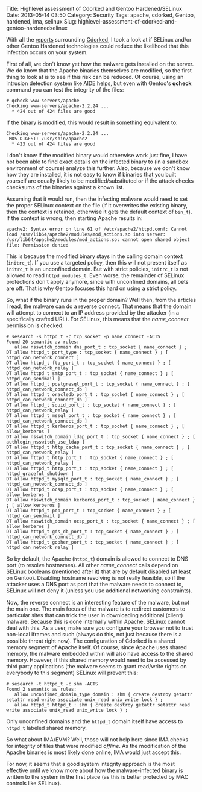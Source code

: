 Title: Highlevel assessment of Cdorked and Gentoo Hardened/SELinux
Date: 2013-05-14 03:50
Category: Security
Tags: apache, cdorked, Gentoo, hardened, ima, selinux
Slug: highlevel-assessment-of-cdorked-and-gentoo-hardenedselinux

With all the
[reports](http://www.welivesecurity.com/2013/05/07/linuxcdorked-malware-lighttpd-and-nginx-web-servers-also-affected/)
surrounding
[Cdorked](https://threatpost.com/attack-using-backdoored-apache-binaries-to-lead-to-blackhole-kit/),
I took a look at if SELinux and/or other Gentoo Hardened technologies
could reduce the likelihood that this infection occurs on your system.

First of all, we don't know yet how the malware gets installed on the
server. We do know that the Apache binaries themselves are modified, so
the first thing to look at is to see if this risk can be reduced. Of
course, using an intrusion detection system like
[AIDE](https://wiki.gentoo.org/wiki/AIDE) helps, but even with Gentoo's
**qcheck** command you can test the integrity of the files:

    # qcheck www-servers/apache
    Checking www-servers/apache-2.2.24 ...
      * 424 out of 424 files are good

If the binary is modified, this would result in something equivalent to:

    Checking www-servers/apache-2.2.24 ...
     MD5-DIGEST: /usr/sbin/apache2
      * 423 out of 424 files are good

I don't know if the modified binary would otherwise work just fine, I
have not been able to find exact details on the infected binary to (in a
sandbox environment of course) analyze this further. Also, because we
don't know how they are installed, it is not easy to know if binaries
that you built yourself are equally likely to be modified/substituted or
if the attack checks checksums of the binaries against a known list.

Assuming that it would run, then the infecting malware would need to set
the proper SELinux context on the file (if it overwrites the existing
binary, then the context is retained, otherwise it gets the default
context of `bin_t`). If the context is wrong, then starting Apache
results in:

    apache2: Syntax error on line 61 of /etc/apache2/httpd.conf: Cannot load /usr/lib64/apache2/modules/mod_actions.so into server: /usr/lib64/apache2/modules/mod_actions.so: cannot open shared object file: Permission denied

This is because the modified binary stays in the calling domain context
(`initrc_t`). If you use a targeted policy, then this will not present
itself as `initrc_t` is an unconfined domain. But with strict policies,
`initrc_t` is not allowed to read `httpd_modules_t`. Even worse, the
remainder of SELinux protections don't apply anymore, since with
unconfined domains, all bets are off. That is why Gentoo focuses this
hard on using a strict policy.

So, what if the binary runs in the proper domain? Well then, from the
articles I read, the malware can do a reverse connect. That means that
the domain will attempt to connect to an IP address provided by the
attacker (in a specifically crafted URL). For SELinux, this means that
the *name\_connect* permission is checked:

    # sesearch -s httpd_t -c tcp_socket -p name_connect -ACTS
    Found 20 semantic av rules:
       allow nsswitch_domain dns_port_t : tcp_socket { name_connect } ; 
    DT allow httpd_t port_type : tcp_socket { name_connect } ; [ httpd_can_network_connect ]
    DT allow httpd_t ftp_port_t : tcp_socket { name_connect } ; [ httpd_can_network_relay ]
    DT allow httpd_t smtp_port_t : tcp_socket { name_connect } ; [ httpd_can_sendmail ]
    DT allow httpd_t postgresql_port_t : tcp_socket { name_connect } ; [ httpd_can_network_connect_db ]
    DT allow httpd_t oracledb_port_t : tcp_socket { name_connect } ; [ httpd_can_network_connect_db ]
    DT allow httpd_t squid_port_t : tcp_socket { name_connect } ; [ httpd_can_network_relay ]
    DT allow httpd_t mssql_port_t : tcp_socket { name_connect } ; [ httpd_can_network_connect_db ]
    DT allow httpd_t kerberos_port_t : tcp_socket { name_connect } ; [ allow_kerberos ]
    DT allow nsswitch_domain ldap_port_t : tcp_socket { name_connect } ; [ authlogin_nsswitch_use_ldap ]
    DT allow httpd_t http_cache_port_t : tcp_socket { name_connect } ; [ httpd_can_network_relay ]
    DT allow httpd_t http_port_t : tcp_socket { name_connect } ; [ httpd_can_network_relay ]
    DT allow httpd_t http_port_t : tcp_socket { name_connect } ; [ httpd_graceful_shutdown ]
    DT allow httpd_t mysqld_port_t : tcp_socket { name_connect } ; [ httpd_can_network_connect_db ]
    DT allow httpd_t ocsp_port_t : tcp_socket { name_connect } ; [ allow_kerberos ]
    DT allow nsswitch_domain kerberos_port_t : tcp_socket { name_connect } ; [ allow_kerberos ]
    DT allow httpd_t pop_port_t : tcp_socket { name_connect } ; [ httpd_can_sendmail ]
    DT allow nsswitch_domain ocsp_port_t : tcp_socket { name_connect } ; [ allow_kerberos ]
    DT allow httpd_t gds_db_port_t : tcp_socket { name_connect } ; [ httpd_can_network_connect_db ]
    DT allow httpd_t gopher_port_t : tcp_socket { name_connect } ; [ httpd_can_network_relay ]

So by default, the Apache (`httpd_t`) domain is allowed to connect to
DNS port (to resolve hostnames). All other *name\_connect* calls depend
on SELinux booleans (mentioned after it) that are by default disabled
(at least on Gentoo). Disabling hostname resolving is not really
feasible, so if the attacker uses a DNS port as port that the malware
needs to connect to, SELinux will not deny it (unless you use additional
networking constraints).

Now, the reverse connect is an interesting feature of the malware, but
not the main one. The main focus of the malware is to redirect customers
to particular sites that can trick the user in downloading additional
(client) malware. Because this is done internally within Apache, SELinux
cannot deal with this. As a user, make sure you configure your browser
not to trust non-local iframes and such (always do this, not just
because there is a possible threat right now). The configuration of
Cdorked is a shared memory segment of Apache itself. Of course, since
Apache uses shared memory, the malware embedded within will also have
access to the shared memory. However, if this shared memory would need
to be accessed by third party applications (the malware seems to grant
read/write rights on everybody to this segment) SELinux will prevent
this:

    # sesearch -t httpd_t -c shm -ACTS
    Found 2 semantic av rules:
       allow unconfined_domain_type domain : shm { create destroy getattr setattr read write associate unix_read unix_write lock } ; 
       allow httpd_t httpd_t : shm { create destroy getattr setattr read write associate unix_read unix_write lock } ; 

Only unconfined domains and the `httpd_t` domain itself have access to
`httpd_t` labeled shared memory.

So what about IMA/EVM? Well, those will not help here since IMA checks
for integrity of files that were modified *offline*. As the modification
of the Apache binaries is most likely done online, IMA would just accept
this.

For now, it seems that a good system integrity approach is the most
effective until we know more about how the malware-infected binary is
written to the system in the first place (as this is better protected by
MAC controls like SELinux).
